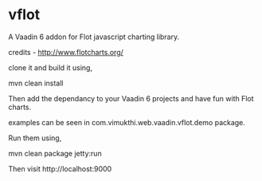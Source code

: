 vflot
=====

A Vaadin 6 addon for Flot javascript charting library.

credits - http://www.flotcharts.org/


clone it and build it using,

mvn clean install


Then add the dependancy to your Vaadin 6 projects and have fun with Flot charts.

examples can be seen in com.vimukthi.web.vaadin.vflot.demo package.

Run them using,

mvn clean package jetty:run

Then visit http://localhost:9000


